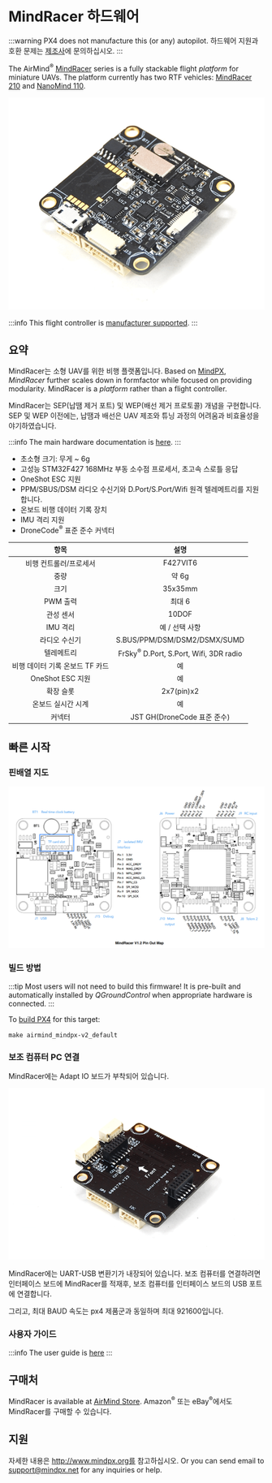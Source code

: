 # MindRacer 하드웨어

:::warning
PX4 does not manufacture this (or any) autopilot.
하드웨어 지원과 호환 문제는 [제조사](http://mindpx.net)에 문의하십시오.
:::

The AirMind<sup>&reg;</sup> [MindRacer](http://mindpx.net) series is a fully stackable flight _platform_ for miniature UAVs.
The platform currently has two RTF vehicles: [MindRacer 210](../complete_vehicles_mc/mindracer210.md) and [NanoMind 110](../complete_vehicles_mc/nanomind110.md).

![MindRacer](../../assets/hardware/hardware-mindracer.png)

:::info
This flight controller is [manufacturer supported](../flight_controller/autopilot_manufacturer_supported.md).
:::

## 요약

MindRacer는 소형 UAV를 위한 비행 플랫폼입니다.
Based on [MindPX](../flight_controller/mindpx.md), _MindRacer_ further scales down in formfactor while focused on providing modularity.
MindRacer is a _platform_ rather than a flight controller.

MindRacer는 SEP(납땜 제거 포트) 및 WEP(배선 제거 프로토콜) 개념을 구현합니다.
SEP 및 WEP 이전에는, 납땜과 배선은 UAV 제조와 튜닝 과정의 어려움과 비효율성을 야기하였습니다.

:::info
The main hardware documentation is [here](http://mindpx.net/assets/accessories/mindracer_spec_v1.2.pdf).
:::

- 초소형 크기: 무게 ~ 6g
- 고성능 STM32F427 168MHz 부동 소수점 프로세서, 초고속 스로틀 응답
- OneShot ESC 지원
- PPM/SBUS/DSM 라디오 수신기와 D.Port/S.Port/Wifi 원격 텔레메트리를 지원합니다.
- 온보드 비행 데이터 기록 장치
- IMU 격리 지원
- DroneCode<sup>&reg;</sup> 표준 준수 커넥터

|          항목         |                                                     설명                                                    |
| :-----------------: | :-------------------------------------------------------------------------------------------------------: |
|     비행 컨트롤러/프로세서    |                                                  F427VIT6                                                 |
|          중량         |                                                    약 6g                                                   |
|          크기         |                                                  35x35mm                                                  |
|        PWM 출력       |                                                    최대 6                                                   |
|        관성 센서        |                                                   10DOF                                                   |
|        IMU 격리       |                                                 예 / 선택 사항                                                 |
|       라디오 수신기       |                                S.BUS/PPM/DSM/DSM2/DSMX/SUMD                               |
|        텔레메트리        | FrSky<sup>&reg;</sup> D.Port, S.Port, Wifi, 3DR radio |
| 비행 데이터 기록 온보드 TF 카드 |                                                     예                                                     |
|    OneShot ESC 지원   |                                                     예                                                     |
|        확장 슬롯        |                                       2x7(pin)x2                                       |
|      온보드 실시간 시계     |                                                     예                                                     |
|         커넥터         |                                 JST GH(DroneCode 표준 준수)                                |

## 빠른 시작

### 핀배열 지도

![Mindracer pinout](../../assets/hardware/hardware-mindracer-pinout.png)

### 빌드 방법

:::tip
Most users will not need to build this firmware!
It is pre-built and automatically installed by _QGroundControl_ when appropriate hardware is connected.
:::

To [build PX4](../dev_setup/building_px4.md) for this target:

```
make airmind_mindpx-v2_default
```

### 보조 컴퓨터 PC 연결

MindRacer에는 Adapt IO 보드가 부착되어 있습니다.

![Attached Adapt IO board](../../assets/hardware/hardware-mindracer-conn.png)

MindRacer에는 UART-USB 변환기가 내장되어 있습니다.
보조 컴퓨터를 연결하려면 인터페이스 보드에 MindRacer를 적재후, 보조 컴퓨터를 인터페이스 보드의 USB 포트에 연결합니다.

그리고, 최대 BAUD 속도는 px4 제품군과 동일하며 최대 921600입니다.

### 사용자 가이드

:::info
The user guide is [here](http://mindpx.net/assets/accessories/mindracer_user_guide_v1.2.pdf)
:::

## 구매처

MindRacer is available at [AirMind Store](https://airmind.mindpx.net/catalog).
Amazon<sup>&reg;</sup> 또는 eBay<sup>&reg;</sup>에서도 MindRacer를 구매할 수 있습니다.

## 지원

자세한 내용은 http://www.mindpx.org를 참고하십시오.
Or you can send email to [support@mindpx.net](mailto::support@mindpx.net) for any inquiries or help.
